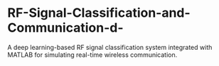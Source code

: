 # RF-Signal-Classification-and-Communication-d-
A deep learning-based RF signal classification system integrated with MATLAB for simulating real-time wireless communication.

